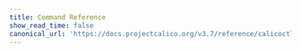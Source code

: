 ```yaml
---
title: Command Reference
show_read_time: false
canonical_url: 'https://docs.projectcalico.org/v3.7/reference/calicoctl/commands/index'
---
```


